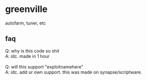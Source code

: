 # greenville
autofarm, tuner, etc

## faq
Q: why is this code so shit<br />
A: idc. made in 1 hour<br />
<br />
Q: will this support "exploitnamehere" <br />
A: idc. add ur own support. this was made on synapse/scriptware.
